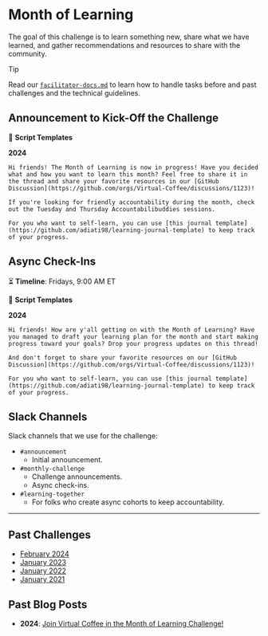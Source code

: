 # Month of Learning

The goal of this challenge is to learn something new, share what we have learned, and gather recommendations and resources to share with the community.

> [!TIP]
> Read our [`facilitator-docs.md`](../facilitators-docs.md) to learn how to handle tasks before and past challenges and the technical guidelines.

## Announcement to Kick-Off the Challenge

📃 **Script Templates**

**2024**

```text
Hi friends! The Month of Learning is now in progress! Have you decided what and how you want to learn this month? Feel free to share it in the thread and share your favorite resources in our [GitHub Discussion](https://github.com/orgs/Virtual-Coffee/discussions/1123)!

If you're looking for friendly accountability during the month, check out the Tuesday and Thursday Accountabilibuddies sessions.

For you who want to self-learn, you can use [this journal template](https://github.com/adiati98/learning-journal-template) to keep track of your progress.
```

## Async Check-Ins

⏳ **Timeline**: Fridays, 9:00 AM ET

📃 **Script Templates**

**2024**

```text
Hi friends! How are y'all getting on with the Month of Learning? Have you managed to draft your learning plan for the month and start making progress toward your goals? Drop your progress updates on this thread!

And don't forget to share your favorite resources on our [GitHub Discussion](https://github.com/orgs/Virtual-Coffee/discussions/1123)!

For you who want to self-learn, you can use [this journal template](https://github.com/adiati98/learning-journal-template) to keep track of your progress.
```

## Slack Channels

Slack channels that we use for the challenge:

- `#announcement`
  - Initial announcement.
- `#monthly-challenge`
  - Challenge announcements.
  - Async check-ins.
- `#learning-together`
  - For folks who create async cohorts to keep accountability.

---

## Past Challenges

- [February 2024](https://virtualcoffee.io/monthlychallenges/feb-2024)
- [January 2023](https://virtualcoffee.io/monthlychallenges/jan-2023)
- [January 2022](https://virtualcoffee.io/monthlychallenges/jan-2022)
- [January 2021](https://virtualcoffee.io/monthlychallenges/jan-2021)

## Past Blog Posts

- **2024**: [Join Virtual Coffee in the Month of Learning Challenge!](https://dev.to/virtualcoffee/join-virtual-coffee-in-the-month-of-learning-challenge-bdi)
